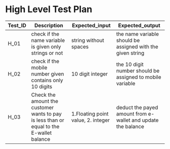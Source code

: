 # High Level Test Plan

|Test_ID|Description|Expected_input|Expected_output|
|-------|-----------|--------------|---------------|
|H_01|check if the name variable is given only strings or not|string without spaces|the name variable should be assigned with the given string|
|H_02|check if the mobile number given contains only 10 digits|10 digit integer|the 10 digit number should be assigned to mobile variable|
|H_03|Check the amount the customer wants to pay is less than or equal to the E-wallet balance|1.Floating point value, 2. integer|deduct the payed amount from e-wallet and update the balance|
